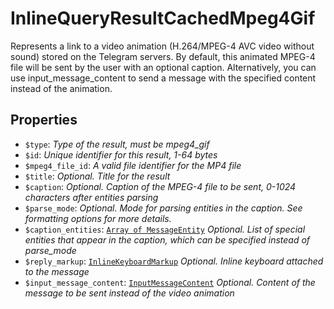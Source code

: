 # InlineQueryResultCachedMpeg4Gif	

Represents a link to a video animation (H.264/MPEG-4 AVC video without sound) stored on the Telegram servers. By default, this animated MPEG-4 file will be sent by the user with an optional caption. Alternatively, you can use input_message_content to send a message with the specified content instead of the animation.	

## Properties	

- `$type`: _Type of the result, must be mpeg4_gif_
- `$id`: _Unique identifier for this result, 1-64 bytes_
- `$mpeg4_file_id`: _A valid file identifier for the MP4 file_
- `$title`: _Optional. Title for the result_
- `$caption`: _Optional. Caption of the MPEG-4 file to be sent, 0-1024 characters after entities parsing_
- `$parse_mode`: _Optional. Mode for parsing entities in the caption. See formatting options for more details._
- `$caption_entities`: [`Array of MessageEntity`](MessageEntity.md) _Optional. List of special entities that appear in the caption, which can be specified instead of parse_mode_
- `$reply_markup`: [`InlineKeyboardMarkup`](InlineKeyboardMarkup.md) _Optional. Inline keyboard attached to the message_
- `$input_message_content`: [`InputMessageContent`](InputMessageContent.md) _Optional. Content of the message to be sent instead of the video animation_

